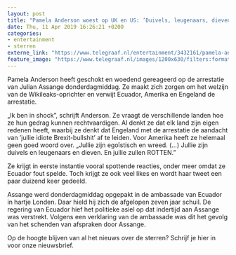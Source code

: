 ```yaml
---
layout: post
title: "Pamela Anderson woest op UK en US: ’Duivels, leugenaars, dieven’"
date: Thu, 11 Apr 2019 16:26:21 +0200
categories: 
- entertainment 
- sterren 
externe_link: "https://www.telegraaf.nl/entertainment/3432161/pamela-anderson-woest-op-uk-en-us-duivels-leugenaars-dieven"
feature_image: "https://www.telegraaf.nl/images/1200x630/filters:format(jpeg):quality(80)/cdn-kiosk-api.telegraaf.nl/f42e674a-5c6b-11e9-8459-02d1dbdc35d1.jpg"
---
```


<p class="intro">Pamela Anderson heeft geschokt en woedend gereageerd op de arrestatie van Julian Assange donderdagmiddag. Ze maakt zich zorgen om het welzijn van de Wikileaks-oprichter en verwijt Ecuador, Amerika en Engeland de arrestatie.</p> <p>„Ik ben in shock”, schrijft Anderson. Ze vraagt de verschillende landen hoe ze hun gedrag kunnen rechtvaardigen. Al denkt ze dat elk land zijn eigen redenen heeft, waarbij ze denkt dat Engeland met de arrestatie de aandacht van ’jullie idiote Brexit-bullshit’ af te leiden. Voor Amerika heeft ze helemaal geen goed woord over. „Jullie zijn egoïstisch en wreed. (...) Jullie zijn duivels en leugenaars en dieven. En jullie zullen ROTTEN.”</p><p>Ze krijgt in eerste instantie vooral spottende reacties, onder meer omdat ze Ecuador fout spelde. Toch krijgt ze ook veel likes en wordt haar tweet een paar duizend keer gedeeld.</p><p>Assange werd donderdagmiddag opgepakt in de ambassade van Ecuador in hartje Londen. Daar hield hij zich de afgelopen zeven jaar schuil. De regering van Ecuador hief het politieke asiel op dat indertijd aan Assange was verstrekt. Volgens een verklaring van de ambassade was dit het gevolg van het schenden van afspraken door Assange.</p><p>Op de hoogte blijven van al het nieuws over de sterren? Schrijf je hier in voor onze nieuwsbrief.</p>
